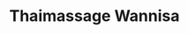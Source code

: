 ---
title: "Thaimassage Wannisa"
url: /radolfzell-am-bodensee/thaimassage-wannisa/
shop: Massage
---